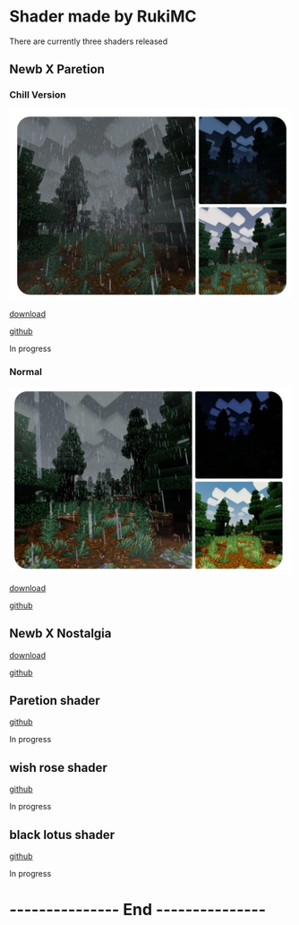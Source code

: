 # Shader made by RukiMC 
There are currently three shaders released
## Newb X Paretion 
### Chill Version
![Chill](Chill.jpg)

[download](https://github.com/RukiMC123/Shader-Website/blob/main/Download.md#chill-version)

[github](https://github.com/RukiMC123/newb-x-paretion/tree/Newb-X-Paretion-chill-version)

In progress
### Normal
![Normal](Normal.jpg "Newb X Paretion, MCBE 1.20.30")

[download](https://github.com/RukiMC123/Shader-Website/blob/main/Download.md#normal)

[github](https://github.com/RukiMC123/newb-x-paretion/tree/Newb-X-Paretion)

## Newb X Nostalgia 
[download](https://github.com/RukiMC123/Shader-Website/blob/main/Download.md#newb-x-nostalgia)

[github](https://github.com/RukiMC123/newb-x-nostalgia)

## Paretion shader 
[github](https://github.com/RukiMC123/Paretion-shader)

In progress 

## wish rose shader
[github]()

In progress

## black lotus shader
[github]()

In progress 

# --------------- End ---------------
